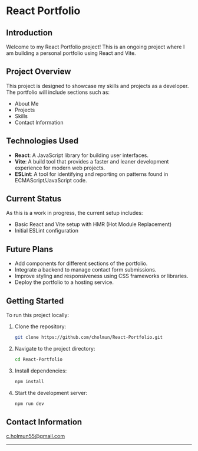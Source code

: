 # React Portfolio

## Introduction
Welcome to my React Portfolio project! This is an ongoing project where I am building a personal portfolio using React and Vite.

## Project Overview
This project is designed to showcase my skills and projects as a developer. The portfolio will include sections such as:

- About Me
- Projects
- Skills
- Contact Information

## Technologies Used
- **React**: A JavaScript library for building user interfaces.
- **Vite**: A build tool that provides a faster and leaner development experience for modern web projects.
- **ESLint**: A tool for identifying and reporting on patterns found in ECMAScript/JavaScript code.

## Current Status
As this is a work in progress, the current setup includes:

- Basic React and Vite setup with HMR (Hot Module Replacement)
- Initial ESLint configuration

## Future Plans
- Add components for different sections of the portfolio.
- Integrate a backend to manage contact form submissions.
- Improve styling and responsiveness using CSS frameworks or libraries.
- Deploy the portfolio to a hosting service.

## Getting Started
To run this project locally:

1. Clone the repository:
   ```sh
   git clone https://github.com/cholmun/React-Portfolio.git
   ```
2. Navigate to the project directory:
   ```sh
   cd React-Portfolio
   ```
3. Install dependencies:
   ```sh
   npm install
   ```
4. Start the development server:
   ```sh
   npm run dev
   ```

## Contact Information
c.holmun55@gmail.com

---

